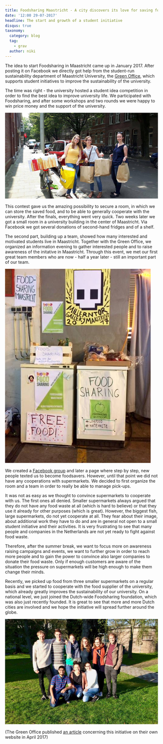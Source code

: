 ```yaml
---
title: Foodsharing Maastricht - A city discovers its love for saving food
date: '12:00 29-07-2017'
headline: The start and growth of a student initiative
disqus: true
taxonomy:
  category: blog
  tag:
    - grav
  author: niki
---
```

The idea to start Foodsharing in Maastricht came up in January 2017. After posting it on Facebook we directly got help from the student-run sustainability department of Maastricht University, the [Green Office](https://www.greenofficemaastricht.nl/), which supports student initiatives to improve the sustainability of the university.

The time was right - the university hosted a student idea competition in order to find the best idea to improve university life. We participated with Foodsharing, and after some workshops and two rounds we were happy to win price money and the support of the university.

![Our logo](fsmaastricht_foodsavers.jpg)

This contest gave us the amazing possibility to secure a room, in which we can store the saved food, and to be able to generally cooperate with the university. After the finals, everything went very quick. Two weeks later we got a small room in a university building in the center of Maastricht. Via Facebook we got several donations of second-hand fridges and of a shelf.

The second part, building up a team, showed how many interested and motivated students live in Maastricht. Together with the Green Office, we organized an information evening to gather interested people and to raise awareness of the initative in Maastricht. Through this event, we met our first great team members who are now - half a year later - still an important part of our team.

![Parts of the team](fsmaastricht_fsp2.jpg)

We created a [Facebook group](https://www.facebook.com/FoodSharingMaastricht/) and later a page where step by step, new people texted us to become foodsavers. However, until that point we did not have any cooperations with supermarkets. We decided to first organize the room and a team in order to really be able to manage pick-ups.

It was not as easy as we thought to convince supermarkets to cooperate with us. The first ones all denied. Smaller supermarkets always argued that they do not have any food waste at all (which is hard to believe) or that they use it already for other purposes (which is great). However, the biggest fish, large supermarkets, do not yet cooperate at all. They fear about their image, about additional work they have to do and are in general not open to a small student initiative and their activities. It is very frustrating to see that many people and companies in the Netherlands are not yet ready to fight against food waste.

Therefore, after the summer break, we want to focus more on awareness raising campaigns and events, we want to further grow in order to reach more people and to gain the power to convince also larger companies to donate their food waste. Only if enough customers are aware of the situation the pressure on supermarkets will be high enough to make them change their minds.

Recently, we picked up food from three smaller supermarkets on a regular basis and we started to cooperate with the food supplier of the university, which already greatly improves the sustainability of our university. On a national level, we just joined the Dutch-wide Foodsharing foundation, which was also just recently founded. It is great to see that more and more Dutch cities are involved and we hope the initiative will spread further around the globe.

![Incomplete group picture](fsmaastricht_team.jpg)

(The Green Office published [an article](https://www.greenofficemaastricht.nl/single-post/2017/04/18/FoodSharing-Maastricht-Chasing-away-food-wastage) concerning this initiative on their own website in April 2017)